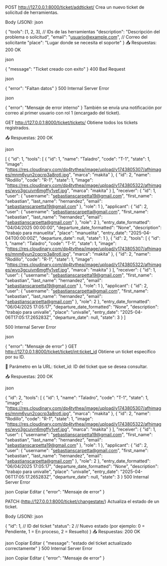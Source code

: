 POST http://127.0.0.1:8000/ticket/addticket/
Crea un nuevo ticket de solicitud de herramientas.

Body (JSON):
json

{
  "tools": [1, 2, 3],          // IDs de las herramientas
  "description": "Descripción del problema o solicitud",
  "email": "usuario@example.com",  // Correo del solicitante
  "place": "Lugar donde se necesita el soporte"
}
📤 Respuestas:
200 OK

json

{
  "message": "Ticket creado con exito"
}
400 Bad Request

json

{
  "error": "Faltan datos"
}
500 Internal Server Error

json

{
  "error": "Mensaje de error interno"
}
También se envía una notificación por correo al primer usuario con rol 1 (encargado del ticket).

GET http://127.0.0.1:8000/ticket/tickets/
Obtiene todos los tickets registrados.

📤 Respuestas:
200 OK

json

[
    {
        "id": 1,
        "tools": [
            {
                "id": 1,
                "name": "Taladro",
                "code": "T-1",
                "state": 1,
                "image": "https://res.cloudinary.com/dp4tvthea/image/upload/v1743805307/afhimages/mnm6yun2cqcrp3a8rotl.jpg",
                "marca": "makita"
            },
            {
                "id": 2,
                "name": "Rodillo",
                "code": "R-1",
                "state": 1,
                "image": "https://res.cloudinary.com/dp4tvthea/image/upload/v1743805322/afhimages/wvo3gcuivn6mgffy1vef.jpg",
                "marca": "makita"
            }
        ],
        "receiver": {
            "id": 1,
            "user": {
                "username": "sebastianscarpetta19@gmail.com",
                "first_name": "sebastian",
                "last_name": "hernandez",
                "email": "sebastianscarpetta19@gmail.com"
            },
            "role": 1
        },
        "applicant": {
            "id": 2,
            "user": {
                "username": "sebastianscarpetta@gmail.com",
                "first_name": "sebastian",
                "last_name": "hernandez",
                "email": "sebastianscarpetta@gmail.com"
            },
            "role": 2
        },
        "entry_date_formatted": "04/04/2025 00:00:00",
        "departure_date_formatted": "None",
        "description": "trabajo para manuelita",
        "place": "manuelita",
        "entry_date": "2025-04-04T00:00:00Z",
        "departure_date": null,
        "state": 1
    },
    {
        "id": 2,
        "tools": [
            {
                "id": 1,
                "name": "Taladro",
                "code": "T-1",
                "state": 1,
                "image": "https://res.cloudinary.com/dp4tvthea/image/upload/v1743805307/afhimages/mnm6yun2cqcrp3a8rotl.jpg",
                "marca": "makita"
            },
            {
                "id": 2,
                "name": "Rodillo",
                "code": "R-1",
                "state": 1,
                "image": "https://res.cloudinary.com/dp4tvthea/image/upload/v1743805322/afhimages/wvo3gcuivn6mgffy1vef.jpg",
                "marca": "makita"
            }
        ],
        "receiver": {
            "id": 1,
            "user": {
                "username": "sebastianscarpetta19@gmail.com",
                "first_name": "sebastian",
                "last_name": "hernandez",
                "email": "sebastianscarpetta19@gmail.com"
            },
            "role": 1
        },
        "applicant": {
            "id": 2,
            "user": {
                "username": "sebastianscarpetta@gmail.com",
                "first_name": "sebastian",
                "last_name": "hernandez",
                "email": "sebastianscarpetta@gmail.com"
            },
            "role": 2
        },
        "entry_date_formatted": "06/04/2025 17:05:17",
        "departure_date_formatted": "None",
        "description": "trabajo para univalle",
        "place": "univalle",
        "entry_date": "2025-04-06T17:05:17.265283Z",
        "departure_date": null,
        "state": 3
    }
]

500 Internal Server Error

json

{
  "error": "Mensaje de error"
}
GET http://127.0.0.1:8000/ticket/ticket/<int:ticket_id>
Obtiene un ticket específico por su ID.

🔄 Parámetro en la URL:
ticket_id: ID del ticket que se desea consultar.

📤 Respuestas:
200 OK

json

{
    "id": 2,
    "tools": [
        {
            "id": 1,
            "name": "Taladro",
            "code": "T-1",
            "state": 1,
            "image": "https://res.cloudinary.com/dp4tvthea/image/upload/v1743805307/afhimages/mnm6yun2cqcrp3a8rotl.jpg",
            "marca": "makita"
        },
        {
            "id": 2,
            "name": "Rodillo",
            "code": "R-1",
            "state": 1,
            "image": "https://res.cloudinary.com/dp4tvthea/image/upload/v1743805322/afhimages/wvo3gcuivn6mgffy1vef.jpg",
            "marca": "makita"
        }
    ],
    "receiver": {
        "id": 1,
        "user": {
            "username": "sebastianscarpetta19@gmail.com",
            "first_name": "sebastian",
            "last_name": "hernandez",
            "email": "sebastianscarpetta19@gmail.com"
        },
        "role": 1
    },
    "applicant": {
        "id": 2,
        "user": {
            "username": "sebastianscarpetta@gmail.com",
            "first_name": "sebastian",
            "last_name": "hernandez",
            "email": "sebastianscarpetta@gmail.com"
        },
        "role": 2
    },
    "entry_date_formatted": "06/04/2025 17:05:17",
    "departure_date_formatted": "None",
    "description": "trabajo para univalle",
    "place": "univalle",
    "entry_date": "2025-04-06T17:05:17.265283Z",
    "departure_date": null,
    "state": 3
}
500 Internal Server Error

json
Copiar
Editar
{
  "error": "Mensaje de error"
}

PATCH (http://127.0.0.1:8000/ticket/changestate/)
Actualiza el estado de un ticket.

Body (JSON):
json

{
  "id": 1,        // ID del ticket
  "status": 2     // Nuevo estado (por ejemplo: 0 = Pendiente, 1 = En proceso, 2 = Resuelto)
}
📤 Respuestas:
200 OK

json
Copiar
Editar
{
  "message": "estado del ticket actualizado correctamente"
}
500 Internal Server Error

json
Copiar
Editar
{
  "error": "Mensaje de error"
}